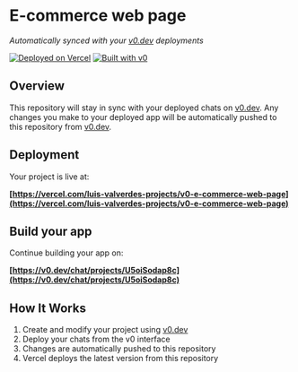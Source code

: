 # E-commerce web page

*Automatically synced with your [v0.dev](https://v0.dev) deployments*

[![Deployed on Vercel](https://img.shields.io/badge/Deployed%20on-Vercel-black?style=for-the-badge&logo=vercel)](https://vercel.com/luis-valverdes-projects/v0-e-commerce-web-page)
[![Built with v0](https://img.shields.io/badge/Built%20with-v0.dev-black?style=for-the-badge)](https://v0.dev/chat/projects/U5oiSodap8c)

## Overview

This repository will stay in sync with your deployed chats on [v0.dev](https://v0.dev).
Any changes you make to your deployed app will be automatically pushed to this repository from [v0.dev](https://v0.dev).

## Deployment

Your project is live at:

**[https://vercel.com/luis-valverdes-projects/v0-e-commerce-web-page](https://vercel.com/luis-valverdes-projects/v0-e-commerce-web-page)**

## Build your app

Continue building your app on:

**[https://v0.dev/chat/projects/U5oiSodap8c](https://v0.dev/chat/projects/U5oiSodap8c)**

## How It Works

1. Create and modify your project using [v0.dev](https://v0.dev)
2. Deploy your chats from the v0 interface
3. Changes are automatically pushed to this repository
4. Vercel deploys the latest version from this repository